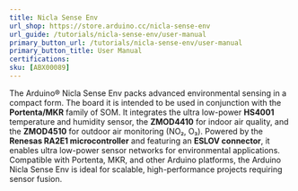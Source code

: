 ```yaml
---
title: Nicla Sense Env
url_shop: https://store.arduino.cc/nicla-sense-env
url_guide: /tutorials/nicla-sense-env/user-manual
primary_button_url: /tutorials/nicla-sense-env/user-manual
primary_button_title: User Manual
certifications:
sku: [ABX00089]
---
```


The Arduino® Nicla Sense Env packs advanced environmental sensing in a compact form. The board it is intended to be used in conjunction with the **Portenta/MKR** family of SOM. It integrates the ultra low-power **HS4001** temperature and humidity sensor, the **ZMOD4410** for indoor air quality, and the **ZMOD4510** for outdoor air monitoring (NO₂, O₃). Powered by the **Renesas RA2E1 microcontroller** and featuring an **ESLOV connector**, it enables ultra low-power sensor networks for environmental applications. Compatible with Portenta, MKR, and other Arduino platforms, the Arduino Nicla Sense Env is ideal for scalable, high-performance projects requiring sensor fusion.